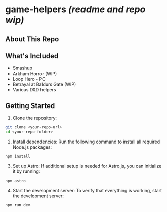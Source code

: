 # game-helpers _(readme and repo wip)_

## About This Repo

## What's Included
- Smashup
- Arkham Horror (WIP)
- Loop Hero - PC
- Betrayal at Baldurs Gate (WIP)
- Various D&D helpers

## Getting Started
1. Clone the repository:
```bash
git clone <your-repo-url>
cd <your-repo-folder>
```
2. Install dependencies: Run the following command to install all required Node.js packages:
```bash
npm install
```
3. Set up Astro: If additional setup is needed for Astro.js, you can initialize it by running:
```bash
npm astro
```
4. Start the development server: To verify that everything is working, start the development server:
```bash
npm run dev
```
